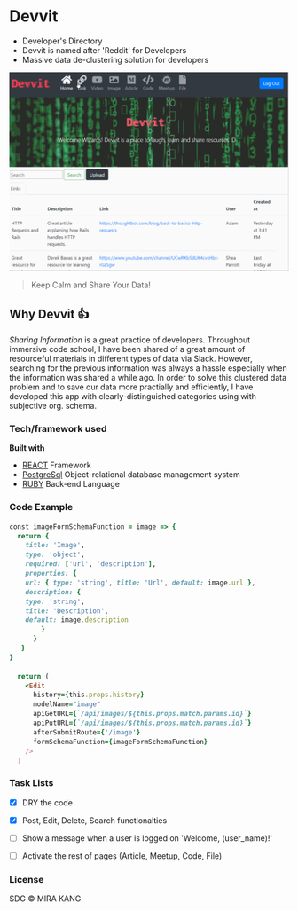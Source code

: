 # Devvit  



- Developer's Directory
- Devvit is named after 'Reddit' for Developers 
- Massive data de-clustering solution for developers



![](./client/src/images/devvit.gif)

> Keep Calm and Share Your Data!


## Why Devvit :+1:


_Sharing Information_ is a great practice of developers. Throughout immersive code school, I have been shared of a great amount of resourceful materials in different types of data via Slack. However, searching for the previous information was always a hassle especially when the information was shared a while ago. In order to solve this clustered data problem and to save our data more practially and efficiently, I have developed this app with clearly-distinguished categories using with subjective org. schema.



### Tech/framework used


<b>Built with</b>

- [REACT](https://reactjs.org/) Framework
- [PostgreSql](https://www.postgresql.org/) Object-relational database management system 
- [RUBY](https://www.ruby-lang.org) Back-end Language


### Code Example

```ruby
const imageFormSchemaFunction = image => {
  return {
    title: 'Image',
    type: 'object',
    required: ['url', 'description'],
    properties: {
    url: { type: 'string', title: 'Url', default: image.url },
    description: {
    type: 'string',
    title: 'Description',
    default: image.description
        }
      }
   }
}

  return (
    <Edit
      history={this.props.history}
      modelName="image"
      apiGetURL={`/api/images/${this.props.match.params.id}`}
      apiPutURL={`/api/images/${this.props.match.params.id}`}
      afterSubmitRoute={'/image'}
      formSchemaFunction={imageFormSchemaFunction}
    />
  )
```

### Task Lists

- [x] DRY the code
- [x] Post, Edit, Delete, Search functionalties 
- [ ] Show a message when a user is logged on 'Welcome, (user_name)!'
- [ ] Activate the rest of pages (Article, Meetup, Code, File)


### License

SDG © MIRA KANG
